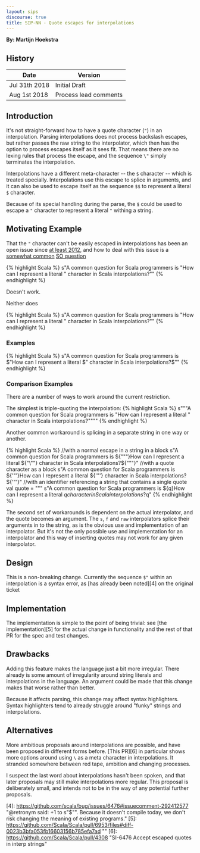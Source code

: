 ```yaml
---
layout: sips
discourse: true
title: SIP-NN - Quote escapes for interpolations
---
```


**By: Martijn Hoekstra**

## History

| Date          | Version               |
|---------------|-----------------------|
| Jul 31th 2018 | Initial Draft         |
| Aug 1st 2018  | Process lead comments |

## Introduction

It's not straight-forward how to have a quote character (`"`) in an
interpolation. Parsing interpolations does not process backslash escapes, but
rather passes the raw string to the interpolator, which then has the option to
process escapes itself as it sees fit. That means there are no lexing rules that
process the escape, and the sequence `\"` simply terminates the interpolation.

Interpolations have a different meta-character -- the `$` character -- which is
treated specially. Interpolations use this escape to splice in arguments, and it
can also be used to escape itself as the sequence `$$` to represent a literal
`$` character.

Because of its special handling during the parse, the `$` could be used to
escape a `"` character to represent a literal `"` withing a string.

## Motivating Example

That the `"` character can't be easily escaped in interpolations has been an
open issue since [at least 2012][1], and how to deal with this issue is a 
[somewhat common][2] [SO question][3]

{% highlight Scala %}
s"A common question for Scala programmers is "How can I represent a literal " character in Scala interpolations?""
{% endhighlight %}

Doesn't work.

Neither does

{% highlight Scala %}
s"A common question for Scala programmers is \"How can I represent a literal \" character in Scala interpolations?\""
{% endhighlight %}

### Examples

{% highlight Scala %}
s"A common question for Scala programmers is $"How can I represent a literal $" character in Scala interpolations?$""
{% endhighlight %}

### Comparison Examples

There are a number of ways to work around the current restriction.

The simplest is triple-quoting the interpolation:
{% highlight Scala %}
s"""A common question for Scala programmers is "How can I represent a literal " character in Scala interpolations?""""
{% endhighlight %}

Another common workaround is splicing in a separate string in one way or another.

{% highlight Scala %}
//with a normal escape in a string in a block
s"A common question for Scala programmers is ${"\""}How can I represent a literal ${"\""} character in Scala interpolations?${"\""}"
//with a quote character as a block
s"A common question for Scala programmers is ${'"'}How can I represent a literal ${'"'} character in Scala interpolations?${'"'}"
//with an identifier referencing a string that contains a single quote
val quote = "\""
s"A common question for Scala programmers is ${q}How can I represent a literal $q character in Scala interpolations?$q"
{% endhighlight %}

The second set of workarounds is dependent on the actual interpolator, and the
quote becomes an argument. The `s`, `f` and `raw` interpolators splice their
arguments in to the string, as is the obvious use and implementation of an
interpolator. But it's not the only possible use and implementation for an
interpolator and this way of inserting quotes may not work for any given
interpolator.

## Design

This is a non-breaking change. Currently the sequence `$"` within an
interpolation is a syntax error, as [has already been noted][4]
on the original ticket

## Implementation

The implementation is simple to the point of being trivial: see
[the implementation][5] for the actual change in functionality and the rest of
that PR for the spec and test changes.

## Drawbacks

Adding this feature makes the language just a bit more irregular. There already
is some amount of irregularity around string literals and interpolations in
the language. An argument could be made that this change makes that worse rather
than better.

Because it affects parsing, this change may affect syntax highlighters. Syntax
highlighters tend to already struggle around "funky" strings and interpolations.

## Alternatives

More ambitious proposals around interpolations are possible, and have been
proposed in different forms before. [This PR][6] in particular shows more options
around using `\` as a meta character in interpolations. It stranded somewhere
between red tape, ambition and changing processes.

I suspect the last word about interpolations hasn't been spoken, and that later
proposals may still make interpolations more regular. This proposal is
deliberately small, and intends not to be in the way of any potential further
proposals.

[1]: https://github.com/Scala/bug/issues/6476 "\\\" escape does not work with string interpolation"
[2]: https://stackoverflow.com/questions/31366563/string-interpolation-escaping-quotation-mark/31366588 ""
[3]: https://stackoverflow.com/questions/17085354/escaping-quotation-marks-in-f-string-interpolation ""
[4]: https://github.com/scala/bug/issues/6476#issuecomment-292412577 "@retronym said: +1 to s"$"". Because it doesn't compile today, we don't risk changing the meaning of existing programs."
[5]: https://github.com/Scala/Scala/pull/6953/files#diff-0023b3bfa053fb16603156b785efa7ad ""
[6]: https://github.com/Scala/Scala/pull/4308 "SI-6476 Accept escaped quotes in interp strings"
